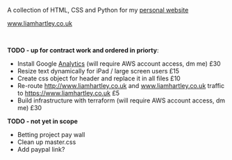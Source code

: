 A collection of HTML, CSS and Python for my [personal website](www.liamhartley.co.uk)

www.liamhartley.co.uk

<br>

**TODO - up for contract work and ordered in priorty**:
- Install Google [Analytics](https://analytics.google.com/) (will require AWS account access, dm me) £30
- Resize text dynamically for iPad / large screen users £15
- Create css object for header and replace it in all files £10
- Re-route http://www.liamhartley.co.uk and www.liamhartley.co.uk traffic to https://www.liamhartley.co.uk £5
- Build infrastructure with terraform (will require AWS account access, dm me) £30


**TODO - not yet in scope**
- Betting project pay wall 
- Clean up master.css
- Add paypal link?
